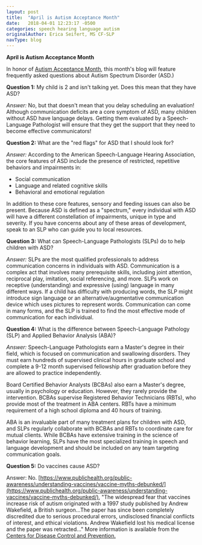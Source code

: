 ```yaml
---
layout: post
title:  "April is Autism Acceptance Month"
date:   2018-04-01 12:23:17 -0500
categories: speech hearing language autism
originalAuthor: Erica Seifert, MS CF-SLP
navType: blog
---
```


**April is Autism Acceptance Month**

In honor of [Autism Acceptance Month](http://www.autismacceptancemonth.com/), this month&#39;s blog will feature frequently asked questions about Autism Spectrum Disorder (ASD.)

**Question 1:** My child is 2 and isn&#39;t talking yet. Does this mean that they have ASD?

_Answer:_ No, but that doesn&#39;t mean that you delay scheduling an evaluation! Although communication deficits are a core symptom of ASD, many children without ASD have language delays. Getting them evaluated by a Speech-Language Pathologist will ensure that they get the support that they need to become effective communicators!

**Question 2:** What are the &quot;red flags&quot; for ASD that I should look for?

_Answer:_ According to the American Speech-Language Hearing Association, the core features of ASD include the presence of restricted, repetitive behaviors and impairments in:

- Social communication
- Language and related cognitive skills
- Behavioral and emotional regulation

 In addition to these core features, sensory and feeding issues can also be present. Because ASD is defined as a &quot;spectrum,&quot; every individual with ASD will have a different constellation of impairments, unique in type and severity. If you have concerns about any of these areas of development, speak to an SLP who can guide you to local resources.

**Question 3:** What can Speech-Language Pathologists (SLPs) do to help children with ASD?

_Answer:_ SLPs are the most qualified professionals to address communication concerns in individuals with ASD. Communication is a complex act that involves many prerequisite skills, including joint attention, reciprocal play, imitation, social referencing, and more. SLPs work on receptive (understanding) and expressive (using) language in many different ways. If a child has difficulty with producing words, the SLP might introduce sign language or an alternative/augmentative communication device which uses pictures to represent words. Communication can come in many forms, and the SLP is trained to find the most effective mode of communication for each individual.

**Question 4:** What is the difference between Speech-Language Pathology (SLP) and Applied Behavior Analysis (ABA)?

_Answer:_ Speech-Language Pathologists earn a Master&#39;s degree in their field, which is focused on communication and swallowing disorders. They must earn hundreds of supervised clinical hours in graduate school and complete a 9-12 month supervised fellowship after graduation before they are allowed to practice independently.

Board Certified Behavior Analysts (BCBAs) also earn a Master&#39;s degree, usually in psychology or education. However, they rarely provide the intervention. BCBAs supervise Registered Behavior Technicians (RBTs), who provide most of the treatment in ABA centers. RBTs have a minimum requirement of a high school diploma and 40 hours of training.

ABA is an invaluable part of many treatment plans for children with ASD, and SLPs regularly collaborate with BCBAs and RBTs to coordinate care for mutual clients. While BCBAs have extensive training in the science of behavior learning, SLPs have the most specialized training in speech and language development and should be included on any team targeting communication goals.

**Question 5:** Do vaccines cause ASD?

Answer: No. [https://www.publichealth.org/public-awareness/understanding-vaccines/vaccine-myths-debunked/](https://www.publichealth.org/public-awareness/understanding-vaccines/vaccine-myths-debunked/), &quot;The widespread fear that vaccines increase risk of autism originated with a 1997 study published by Andrew Wakefield, a British surgeon...The paper has since been completely discredited due to serious procedural errors, undisclosed financial conflicts of interest, and ethical violations. Andrew Wakefield lost his medical license and the paper was retracted...&quot; More information is available from the [Centers for Disease Control and Prevention.](https://www.cdc.gov/vaccinesafety/concerns/autism.html)
